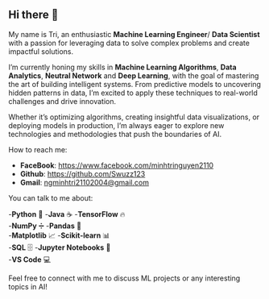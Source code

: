 ## Hi there 👋

My name is Tri, an enthusiastic **Machine Learning Engineer**/ **Data Scientist** with a passion for leveraging data to solve complex problems and create impactful solutions.

I’m currently honing my skills in **Machine Learning Algorithms**, **Data Analytics**, **Neutral Network** and **Deep Learning**, with the goal of mastering the art of building intelligent systems. From predictive models to uncovering hidden patterns in data, I’m excited to apply these techniques to real-world challenges and drive innovation.

Whether it’s optimizing algorithms, creating insightful data visualizations, or deploying models in production, I’m always eager to explore new technologies and methodologies that push the boundaries of AI.

How to reach me:
- **FaceBook**: https://www.facebook.com/minhtringuyen2110
- **Github**: https://github.com/Swuzz123
- **Gmail**: ngminhtri21102004@gmail.com

You can talk to me about:

 -**Python** 🐍
 -**Java** ☕
 -**TensorFlow** 🔥  
 -**NumPy** ➗
 -**Pandas** 🐼  
 -**Matplotlib** 📈
 -**Scikit-learn** 📊    
 -**SQL** 🗄️
 -**Jupyter Notebooks** 📒      
 -**VS Code** 💻
 
Feel free to connect with me to discuss ML projects or any interesting topics in AI!

